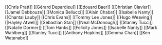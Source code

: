 [[Chris Pratt]]
[[Gérard Depardieu]]
[[Edouard Baer]]
[[Christian Clavier]]
[[Jamel Debbouze]]
[[Monica Bellucci]]
[[Alain Chabat]]
[[Isabelle Nanty]]
[[Chantal Lauby]]
[[Chris Evans]]
[[Tommy Lee Jones]]
[[Hugo Weaving]]
[[Hayley Atwell]]
[[Sebastian Stan]]
[[Neal McDonough]]
[[Stanley Tucci]]
[[Natalie Dormer]]
[[Tom Hanks]]
[[Felicity Jones]]
[[Isabelle Nanty]]
[[Mark Wahlberg]]
[[Stanley Tucci]]
[[Anthony Hopkins]]
[[Gemma Chan]]
[[Ken Watanabe]]
